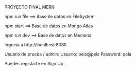 PROYECTO FINAL MERN 


npm run file ==> Base de datos en FileSystem 

npm start ==> Base de datos en Mongo Atlas

npm run dev ==> Base de datos en Memoria 

Ingresa a http://localhost:8080

Usuario de prueba / admin:
Usuario: pela@pela
Password: pela


Puedes registarte en Sign Up


